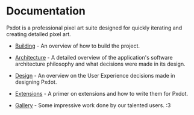 # Documentation

Pxdot is a professional pixel art suite designed for quickly iterating and creating detailed pixel art.

- [Building](/building.md) - An overview of how to build the project.

- [Architecture](/architecture/readme.md) - A detailed overview of the application's software architecture philosophy and what decisions were made in its design.

- [Design](/design/readme.md) - An overview on the User Experience decisions made in designing Pxdot.

- [Extensions](/extensions/readme.md) - A primer on extensions and how to write them for Pxdot.

- [Gallery](/gallery/readme.md) - Some impressive work done by our talented users. :3